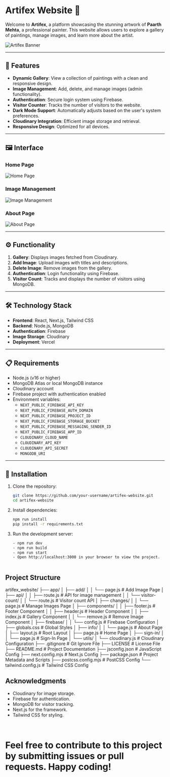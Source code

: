 # Artifex Website 🎨

Welcome to **Artifex**, a platform showcasing the stunning artwork of **Paarth Mehta**, a professional painter. This website allows users to explore a gallery of paintings, manage images, and learn more about the artist.

![Artifex Banner](https://via.placeholder.com/1200x400?text=Artifex+Website+Banner)

---

## 🌟 Features

- **Dynamic Gallery**: View a collection of paintings with a clean and responsive design.
- **Image Management**: Add, delete, and manage images (admin functionality).
- **Authentication**: Secure login system using Firebase.
- **Visitor Counter**: Tracks the number of visitors to the website.
- **Dark Mode Support**: Automatically adjusts based on the user's system preferences.
- **Cloudinary Integration**: Efficient image storage and retrieval.
- **Responsive Design**: Optimized for all devices.

---

## 🖼️ Interface

### Home Page
![Home Page](https://via.placeholder.com/800x400?text=Home+Page)

### Image Management
![Image Management](https://via.placeholder.com/800x400?text=Image+Management)

### About Page
![About Page](https://via.placeholder.com/800x400?text=About+Page)

---

## ⚙️ Functionality

1. **Gallery**: Displays images fetched from Cloudinary.
2. **Add Image**: Upload images with titles and descriptions.
3. **Delete Image**: Remove images from the gallery.
4. **Authentication**: Login functionality using Firebase.
5. **Visitor Count**: Tracks and displays the number of visitors using MongoDB.

---

## 🛠️ Technology Stack

- **Frontend**: React, Next.js, Tailwind CSS
- **Backend**: Node.js, MongoDB
- **Authentication**: Firebase
- **Image Storage**: Cloudinary
- **Deployment**: Vercel

---

## 📋 Requirements

- Node.js (v16 or higher)
- MongoDB Atlas or local MongoDB instance
- Cloudinary account
- Firebase project with authentication enabled
- Environment variables:
  - `NEXT_PUBLIC_FIREBASE_API_KEY`
  - `NEXT_PUBLIC_FIREBASE_AUTH_DOMAIN`
  - `NEXT_PUBLIC_FIREBASE_PROJECT_ID`
  - `NEXT_PUBLIC_FIREBASE_STORAGE_BUCKET`
  - `NEXT_PUBLIC_FIREBASE_MESSAGING_SENDER_ID`
  - `NEXT_PUBLIC_FIREBASE_APP_ID`
  - `CLOUDINARY_CLOUD_NAME`
  - `CLOUDINARY_API_KEY`
  - `CLOUDINARY_API_SECRET`
  - `MONGODB_URI`

---

## 🚀 Installation

1. Clone the repository:
   ```bash
   git clone https://github.com/your-username/artifex-website.git
   cd artifex-website
   
2. Install dependencies:
   ```bash
   npm run install
   pip install -r requirements.txt
   
3. Run the development server:
   ```bash
   - npm run dev
   - npm run build
   - npm run start
   - Open http://localhost:3000 in your browser to view the project.



## Project Structure
   artifex_website/
   ├── app/
   │   ├── add/
   │   │   └── page.js          # Add Image Page
   │   ├── api/
   │   │   ├── route.js         # API for image management
   │   │   └── visitor-count/
   │   │       └── route.js     # Visitor count API
   │   ├── changes/
   │   │   └── page.js          # Manage Images Page
   │   ├── components/
   │   │   ├── footer.js        # Footer Component
   │   │   ├── header.js        # Header Component
   │   │   ├── index.js         # Gallery Component
   │   │   └── remove.js        # Remove Image Component
   │   ├── firebase/
   │   │   └── config.js        # Firebase Configuration
   │   ├── globals.css          # Global Styles
   │   ├── info/
   │   │   └── page.js          # About Page
   │   ├── layout.js            # Root Layout
   │   ├── page.js              # Home Page
   │   ├── sign-in/
   │   │   └── page.js          # Sign-In Page
   │   └── utils/
   │       └── cloudinary.js    # Cloudinary Configuration
   ├── .gitignore               # Git Ignore File
   ├── LICENSE                  # License File
   ├── README.md                # Project Documentation
   ├── jsconfig.json            # JavaScript Config
   ├── next.config.mjs         # Next.js Config
   ├── package.json             # Project Metadata and Scripts
   ├── postcss.config.mjs       # PostCSS Config
   └── tailwind.config.js       # Tailwind CSS Config

## Acknowledgments
  - Cloudinary for image storage.<br>
  - Firebase for authentication.<br>
  - MongoDB for visitor tracking.<br>
  - Next.js for the framework.<br>
  - Tailwind CSS for styling.<br>
<br>

# Feel free to contribute to this project by submitting issues or pull requests. Happy coding!